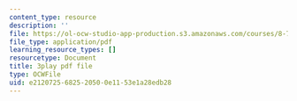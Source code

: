 ```yaml
---
content_type: resource
description: ''
file: https://ol-ocw-studio-app-production.s3.amazonaws.com/courses/8-701-introduction-to-nuclear-and-particle-physics-fall-2020/e2120725682520500e1153e1a28edb28_RmbJBq9kpbI.pdf
file_type: application/pdf
learning_resource_types: []
resourcetype: Document
title: 3play pdf file
type: OCWFile
uid: e2120725-6825-2050-0e11-53e1a28edb28
---
```

